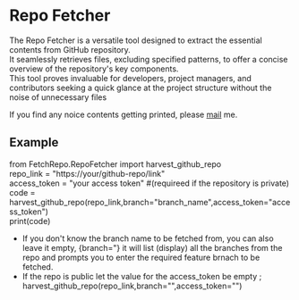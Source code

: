 # Repo Fetcher
The Repo Fetcher is a versatile tool designed to extract the essential contents from GitHub repository. <br>
It seamlessly retrieves files, excluding specified patterns, to offer a concise overview of the repository's key components.<br> This tool proves invaluable for developers, project managers, and contributors seeking a quick glance at the project structure without the noise of unnecessary files <br>

If you find any noice contents getting printed, please [mail](alfareedss472@gmail.com) me.
## Example
from FetchRepo.RepoFetcher import harvest_github_repo <br>
repo_link = "https://your/github-repo/link" <br>
access_token = "your access token" #(requireed if the repository is private) <br>
code = harvest_github_repo(repo_link,branch="branch_name",access_token="access_token") <br>
print(code)

- If you don't know the branch name to be fetched from, you can also leave it empty, {branch="} it will list (display) all the branches from the repo and prompts you to enter the required feature brnach to be fetched.
- If the repo is public let the value for the  access_token be empty ; <br>
harvest_github_repo(repo_link,branch="",access_token="")